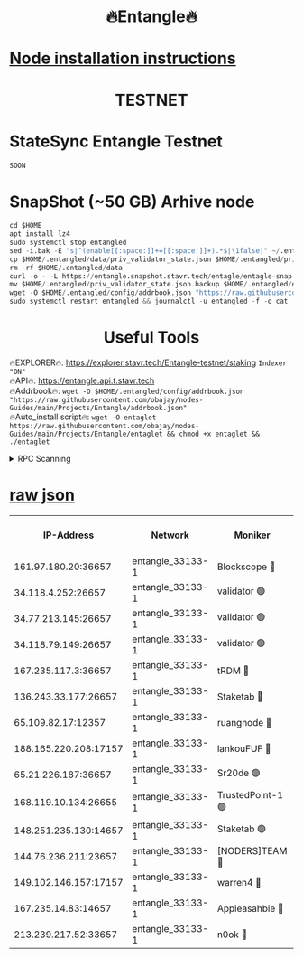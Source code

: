 <h1 align="center"> 🔥Entangle🔥</h1>

[Node installation instructions](https://github.com/obajay/nodes-Guides/tree/main/Projects/Entangle)
=

<h1 align="center"> TESTNET</h1>

# StateSync Entangle Testnet
```python
SOON
```
# SnapShot (~50 GB) Arhive node
```python
cd $HOME
apt install lz4
sudo systemctl stop entangled
sed -i.bak -E "s|^(enable[[:space:]]+=[[:space:]]+).*$|\1false|" ~/.entangled/config/config.toml
cp $HOME/.entangled/data/priv_validator_state.json $HOME/.entangled/priv_validator_state.json.backup
rm -rf $HOME/.entangled/data
curl -o - -L https://entangle.snapshot.stavr.tech/entagle/entagle-snap.tar.lz4 | lz4 -c -d - | tar -x -C $HOME/.entangled --strip-components 2
mv $HOME/.entangled/priv_validator_state.json.backup $HOME/.entangled/data/priv_validator_state.json
wget -O $HOME/.entangled/config/addrbook.json "https://raw.githubusercontent.com/obajay/nodes-Guides/main/Projects/Entangle/addrbook.json"
sudo systemctl restart entangled && journalctl -u entangled -f -o cat
```
 <h1 align="center"> Useful Tools</h1>
 
🔥EXPLORER🔥: https://explorer.stavr.tech/Entangle-testnet/staking        `Indexer "ON"` \
🔥API🔥:      https://entangle.api.t.stavr.tech \
🔥Addrbook🔥: ```wget -O $HOME/.entangled/config/addrbook.json "https://raw.githubusercontent.com/obajay/nodes-Guides/main/Projects/Entangle/addrbook.json"``` \
🔥Auto_install script🔥:  `wget -O entaglet https://raw.githubusercontent.com/obajay/nodes-Guides/main/Projects/Entangle/entaglet && chmod +x entaglet && ./entaglet`


<details>
<summary>RPC Scanning</summary>

<h2 align="center"> We scan nodes in real time every 4 hours. And we provide the final result of RPC endpoints.
We cannot influence the operation of these nodes in any way. </h2>


```python
If Voting Power is higher than 0 --> then the Node is a validator of the network and may be subject to attack and be a potential threat to the chain.
```
```python
We marked such validators with a red symbol
```

</details>

[raw json](https://rpc-check.entangt.stavr.tech/entangt/rpc-entangt-result.json)
=


<table><tr><th>IP-Address</th><th>Network</th><th>Moniker</th><th>Latest Block Height</th><th>Earliest Block Height</th><th>Catching Up</th><th>Tx Index</th><th>Voting Power</th><th>Scan Time</th></tr><tr><td>161.97.180.20:36657</td><td>entangle_33133-1</td><td>Blockscope 🔴</td><td>2559340</td><td>1</td><td>False</td><td>off</td><td>309473972106094</td><td>2024-03-09T07:49:59.788170940UTC</td></tr><tr><td>34.118.4.252:26657</td><td>entangle_33133-1</td><td>validator 🟢</td><td>2552627</td><td>1</td><td>False</td><td>on</td><td>0</td><td>2024-03-09T07:50:02.438077085UTC</td></tr><tr><td>34.77.213.145:26657</td><td>entangle_33133-1</td><td>validator 🟢</td><td>2559341</td><td>1</td><td>False</td><td>on</td><td>0</td><td>2024-03-09T07:50:05.041776582UTC</td></tr><tr><td>34.118.79.149:26657</td><td>entangle_33133-1</td><td>validator 🟢</td><td>2559345</td><td>1</td><td>False</td><td>on</td><td>0</td><td>2024-03-09T07:50:24.644297680UTC</td></tr><tr><td>167.235.117.3:36657</td><td>entangle_33133-1</td><td>tRDM 🔴</td><td>2559346</td><td>1</td><td>False</td><td>on</td><td>214592083831320</td><td>2024-03-09T07:50:27.197373445UTC</td></tr><tr><td>136.243.33.177:26657</td><td>entangle_33133-1</td><td>Staketab 🔴</td><td>2559344</td><td>660001</td><td>False</td><td>on</td><td>180610229020666</td><td>2024-03-09T07:50:17.987598963UTC</td></tr><tr><td>65.109.82.17:12357</td><td>entangle_33133-1</td><td>ruangnode 🔴</td><td>2559340</td><td>1312001</td><td>False</td><td>off</td><td>657584122054627</td><td>2024-03-09T07:50:00.118468005UTC</td></tr><tr><td>188.165.220.208:17157</td><td>entangle_33133-1</td><td>lankouFUF 🔴</td><td>2559341</td><td>1910001</td><td>False</td><td>off</td><td>330819842702022</td><td>2024-03-09T07:50:04.761772132UTC</td></tr><tr><td>65.21.226.187:36657</td><td>entangle_33133-1</td><td>Sr20de 🟢</td><td>2559340</td><td>2049001</td><td>False</td><td>off</td><td>0</td><td>2024-03-09T07:49:57.451383654UTC</td></tr><tr><td>168.119.10.134:26655</td><td>entangle_33133-1</td><td>TrustedPoint-1 🟢</td><td>2559347</td><td>2268001</td><td>False</td><td>off</td><td>0</td><td>2024-03-09T07:50:27.410058737UTC</td></tr><tr><td>148.251.235.130:14657</td><td>entangle_33133-1</td><td>Staketab 🟢</td><td>2559340</td><td>2272001</td><td>False</td><td>on</td><td>0</td><td>2024-03-09T07:49:57.161513585UTC</td></tr><tr><td>144.76.236.211:23657</td><td>entangle_33133-1</td><td>[NODERS]TEAM 🔴</td><td>2559344</td><td>2304001</td><td>False</td><td>off</td><td>26809450365031740</td><td>2024-03-09T07:50:15.751769814UTC</td></tr><tr><td>149.102.146.157:17157</td><td>entangle_33133-1</td><td>warren4 🔴</td><td>2559343</td><td>2327001</td><td>False</td><td>on</td><td>505274672626225</td><td>2024-03-09T07:50:13.495348168UTC</td></tr><tr><td>167.235.14.83:14657</td><td>entangle_33133-1</td><td>Appieasahbie 🔴</td><td>2559346</td><td>2436001</td><td>False</td><td>on</td><td>43265567080000081</td><td>2024-03-09T07:50:26.926399703UTC</td></tr><tr><td>213.239.217.52:33657</td><td>entangle_33133-1</td><td>n0ok 🔴</td><td>2559345</td><td>2459345</td><td>False</td><td>off</td><td>46610910799191634</td><td>2024-03-09T07:50:22.304662078UTC</td></tr></table>
